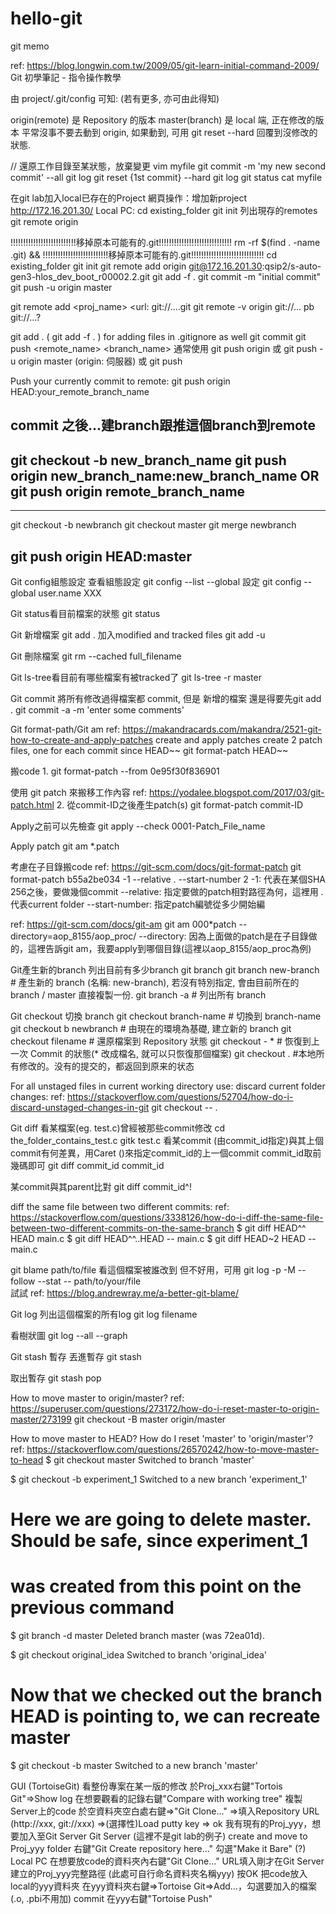 # hello-git
git memo

ref: https://blog.longwin.com.tw/2009/05/git-learn-initial-command-2009/
Git 初學筆記 - 指令操作教學

由 project/.git/config 可知: (若有更多, 亦可由此得知)

origin(remote) 是 Repository 的版本
master(branch) 是 local 端, 正在修改的版本
平常沒事不要去動到 origin, 如果動到, 可用 git reset --hard 回覆到沒修改的狀態.

// 還原工作目錄至某狀態，放棄變更
vim myfile
git commit -m 'my new second commit' --all
git log
git reset {1st commit} --hard
git log
git status
cat myfile

在git lab加入local已存在的Project
網頁操作：增加新project
http://172.16.201.30/
Local PC:
cd existing_folder
git init
列出現存的remotes
git remote
origin

!!!!!!!!!!!!!!!!!!!!!!!!!!移掉原本可能有的.git!!!!!!!!!!!!!!!!!!!!!!!!!!!!!
rm -rf $(find . -name .git) &&
!!!!!!!!!!!!!!!!!!!!!!!!!!移掉原本可能有的.git!!!!!!!!!!!!!!!!!!!!!!!!!!!!!
cd existing_folder
git init
git remote add origin git@172.16.201.30:qsip2/s-auto-gen3-hlos_dev_boot_r00002.2.git
git add -f .
git commit -m "initial commit"
git push -u origin master

git remote add <proj_name> <url: git://....git
git remote -v
origin git://...
pb git://...?

git add .
( git add -f . ) for adding files in .gitignore as well 
git commit
git push <remote_name> <branch_name>
通常使用
git push origin
或
git push -u origin master
(origin: 伺服器)
或
git push

Push your currently commit to remote:
git push origin HEAD:your_remote_branch_name


commit 之後...建branch跟推這個branch到remote
--------------------------------------------
git checkout -b new_branch_name
git push origin new_branch_name:new_branch_name
OR 
git push origin remote_branch_name
--------------------------------------------

---------------------------------------------
git checkout -b newbranch
git checkout master
git merge newbranch

git push origin HEAD:master
---------------------------------------------

Git config組態設定
查看組態設定
git config --list --global
設定
git config --global user.name XXX

Git status看目前檔案的狀態
git status

Git 新增檔案
git add .
加入modified and tracked files
git add -u

Git 刪除檔案
git rm --cached full_filename

Git ls-tree看目前有哪些檔案有被tracked了
git ls-tree -r master

Git commit
將所有修改過得檔案都 commit, 但是 新增的檔案 還是得要先git add .
git commit -a -m 'enter some comments'

Git format-path/Git am
ref: https://makandracards.com/makandra/2521-git-how-to-create-and-apply-patches
create and apply patches
create 2 patch files, one for each commit since HEAD~~
git format-patch HEAD~~ 

搬code
1.
git format-patch --from  0e95f30f836901

使用 git patch 來搬移工作內容
ref: https://yodalee.blogspot.com/2017/03/git-patch.html
2.
從commit-ID之後產生patch(s)
git format-patch commit-ID

Apply之前可以先檢查
git apply --check 0001-Patch_File_name

Apply patch
git am *.patch

考慮在子目錄搬code
ref: https://git-scm.com/docs/git-format-patch
git format-patch b55a2be034 -1 --relative . --start-number 2
-1: 代表在某個SHA 256之後，要做幾個commit
--relative: 指定要做的patch相對路徑為何，這裡用 . 代表current folder
--start-number: 指定patch編號從多少開始編

ref: https://git-scm.com/docs/git-am
git am 000*patch --directory=aop_8155/aop_proc/
--directory: 因為上面做的patch是在子目錄做的，這裡告訴git am，我要apply到哪個目錄(這裡以aop_8155/aop_proc為例)


Git產生新的branch
列出目前有多少branch
git branch
git branch new-branch # 產生新的 branch (名稱: new-branch), 若沒有特別指定, 會由目前所在的 branch / master 直接複製一份.
git branch -a # 列出所有 branch

Git checkout 切換 branch
git checkout branch-name   # 切換到 branch-name
git checkout b newbranch    # 由現在的環境為基礎, 建立新的 branch
git checkout filename           # 還原檔案到 Repository 狀態
git checkout - *                     # 恢復到上一次 Commit 的狀態(* 改成檔名, 就可以只恢復那個檔案)
git checkout .                        #本地所有修改的。没有的提交的，都返回到原来的状态

For all unstaged files in current working directory use:
discard current folder changes:
ref: https://stackoverflow.com/questions/52704/how-do-i-discard-unstaged-changes-in-git
git checkout -- .

Git diff
看某檔案(eg. test.c)曾經被那些commit修改
cd the_folder_contains_test.c
gitk test.c
看某commit (由commit_id指定)與其上個commit有何差異，用Caret ()來指定commit_id的上一個commit
commit_id取前幾碼即可
git diff commit_id commit_id

某commit與其parent比對
git diff commit_id^!

diff the same file between two different commits:
ref: https://stackoverflow.com/questions/3338126/how-do-i-diff-the-same-file-between-two-different-commits-on-the-same-branch
$ git diff HEAD^^ HEAD main.c
$ git diff HEAD^^..HEAD -- main.c
$ git diff HEAD~2 HEAD -- main.c

git blame path/to/file
看這個檔案被誰改到
但不好用，可用
git log -p -M --follow --stat -- path/to/your/file  
試試
ref: https://blog.andrewray.me/a-better-git-blame/


Git log
列出這個檔案的所有log
git log filename

看樹狀圖
git log --all --graph

Git stash 暫存
丟進暫存
git stash

取出暫存
git stash pop

How to move master to origin/master?
ref: https://superuser.com/questions/273172/how-do-i-reset-master-to-origin-master/273199
git checkout -B master origin/master


How to move master to HEAD?
How do I reset 'master' to 'origin/master'?
ref: https://stackoverflow.com/questions/26570242/how-to-move-master-to-head
$ git checkout master
Switched to branch 'master'

$ git checkout -b experiment_1
Switched to a new branch 'experiment_1'

# Here we are going to delete master.  Should be safe, since experiment_1
# was created from this point on the previous command

$ git branch -d master
Deleted branch master (was 72ea01d).

$ git checkout original_idea 
Switched to branch 'original_idea'

# Now that we checked out the branch HEAD is pointing to, we can recreate master

$ git checkout -b master
Switched to a new branch 'master'


GUI (TortoiseGit)
看整份專案在某一版的修改
於Proj_xxx右鍵"Tortois Git"=>Show log
在想要觀看的記錄右鍵"Compare with working tree"
複製Server上的code
於空資料夾空白處右鍵=>"Git Clone..." 
=>填入Repository URL (http://xxx, git://xxx)
=>(選擇性)Load putty key
=> ok
我有現有的Proj_yyy，想要加入至Git Server
Git Server (這裡不是git lab的例子)
create and move to Proj_yyy folder
右鍵"Git Create repository here..." 
勾選"Make it Bare" (?)
Local PC
在想要放code的資料夾內右鍵"Git Clone..." 
URL填入剛才在Git Server建立的Proj_yyy完整路徑 (此處可自行命名資料夾名稱yyy)
按OK
把code放入local的yyy資料夾
在yyy資料夾右鍵=>Tortoise Git=>Add...，勾選要加入的檔案(.o, .pbi不用加)
commit
在yyy右鍵"Tortoise Push"
